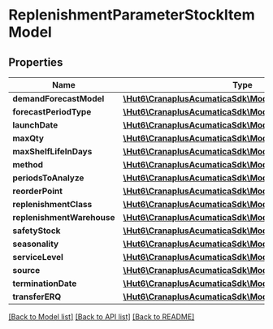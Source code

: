 # ReplenishmentParameterStockItemModel

## Properties
Name | Type | Description | Notes
------------ | ------------- | ------------- | -------------
**demandForecastModel** | [**\Hut6\CranaplusAcumaticaSdk\Model\StringValueModel**](StringValueModel.md) |  | [optional] 
**forecastPeriodType** | [**\Hut6\CranaplusAcumaticaSdk\Model\StringValueModel**](StringValueModel.md) |  | [optional] 
**launchDate** | [**\Hut6\CranaplusAcumaticaSdk\Model\DateTimeValueModel**](DateTimeValueModel.md) |  | [optional] 
**maxQty** | [**\Hut6\CranaplusAcumaticaSdk\Model\DecimalValueModel**](DecimalValueModel.md) |  | [optional] 
**maxShelfLifeInDays** | [**\Hut6\CranaplusAcumaticaSdk\Model\IntValueModel**](IntValueModel.md) |  | [optional] 
**method** | [**\Hut6\CranaplusAcumaticaSdk\Model\StringValueModel**](StringValueModel.md) |  | [optional] 
**periodsToAnalyze** | [**\Hut6\CranaplusAcumaticaSdk\Model\IntValueModel**](IntValueModel.md) |  | [optional] 
**reorderPoint** | [**\Hut6\CranaplusAcumaticaSdk\Model\DecimalValueModel**](DecimalValueModel.md) |  | [optional] 
**replenishmentClass** | [**\Hut6\CranaplusAcumaticaSdk\Model\StringValueModel**](StringValueModel.md) |  | [optional] 
**replenishmentWarehouse** | [**\Hut6\CranaplusAcumaticaSdk\Model\StringValueModel**](StringValueModel.md) |  | [optional] 
**safetyStock** | [**\Hut6\CranaplusAcumaticaSdk\Model\DecimalValueModel**](DecimalValueModel.md) |  | [optional] 
**seasonality** | [**\Hut6\CranaplusAcumaticaSdk\Model\StringValueModel**](StringValueModel.md) |  | [optional] 
**serviceLevel** | [**\Hut6\CranaplusAcumaticaSdk\Model\DecimalValueModel**](DecimalValueModel.md) |  | [optional] 
**source** | [**\Hut6\CranaplusAcumaticaSdk\Model\StringValueModel**](StringValueModel.md) |  | [optional] 
**terminationDate** | [**\Hut6\CranaplusAcumaticaSdk\Model\DateTimeValueModel**](DateTimeValueModel.md) |  | [optional] 
**transferERQ** | [**\Hut6\CranaplusAcumaticaSdk\Model\DecimalValueModel**](DecimalValueModel.md) |  | [optional] 

[[Back to Model list]](../README.md#documentation-for-models) [[Back to API list]](../README.md#documentation-for-api-endpoints) [[Back to README]](../README.md)


